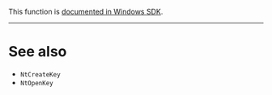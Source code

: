 This function is [documented in Windows SDK](https://learn.microsoft.com/en-us/previous-versions/ff899322%28v=vs.85%29).

---

# See also

* `NtCreateKey`
* `NtOpenKey`
